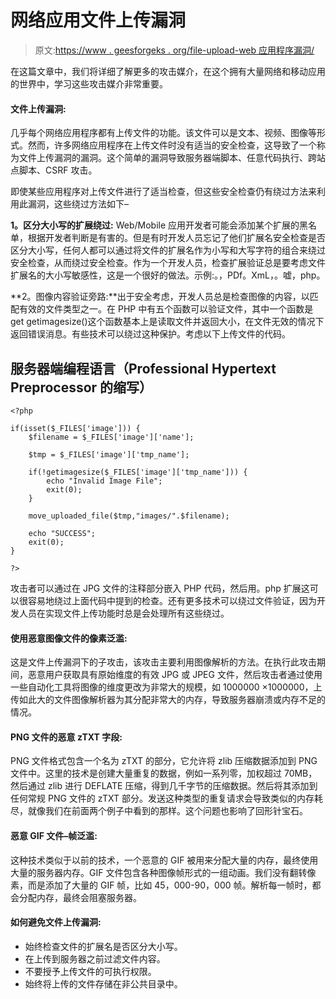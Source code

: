 # 网络应用文件上传漏洞

> 原文:[https://www . geesforgeks . org/file-upload-web 应用程序漏洞/](https://www.geeksforgeeks.org/file-upload-vulnerability-of-web-applications/)

在这篇文章中，我们将详细了解更多的攻击媒介，在这个拥有大量网络和移动应用的世界中，学习这些攻击媒介非常重要。

#### 文件上传漏洞:

几乎每个网络应用程序都有上传文件的功能。该文件可以是文本、视频、图像等形式。然而，许多网络应用程序在上传文件时没有适当的安全检查，这导致了一个称为文件上传漏洞的漏洞。这个简单的漏洞导致服务器端脚本、任意代码执行、跨站点脚本、CSRF 攻击。

即使某些应用程序对上传文件进行了适当检查，但这些安全检查仍有绕过方法来利用此漏洞，这些绕过方法如下–

**1。区分大小写的扩展绕过:** Web/Mobile 应用开发者可能会添加某个扩展的黑名单，根据开发者判断是有害的。但是有时开发人员忘记了他们扩展名安全检查是否区分大小写，任何人都可以通过将文件的扩展名作为小写和大写字符的组合来绕过安全检查，从而绕过安全检查。作为一个开发人员，检查扩展验证总是要考虑文件扩展名的大小写敏感性，这是一个很好的做法。示例:。，PDf。XmL，。嘘，php。

**2。图像内容验证旁路:**出于安全考虑，开发人员总是检查图像的内容，以匹配有效的文件类型之一。在 PHP 中有五个函数可以验证文件，其中一个函数是 get getimagesize()这个函数基本上是读取文件并返回大小，在文件无效的情况下返回错误消息。有些技术可以绕过这种保护。考虑以下上传文件的代码。

## 服务器端编程语言（Professional Hypertext Preprocessor 的缩写）

```
<?php

if(isset($_FILES['image'])) {
    $filename = $_FILES['image']['name'];

    $tmp = $_FILES['image']['tmp_name'];

    if(!getimagesize($_FILES['image']['tmp_name'])) {
        echo "Invalid Image File";
        exit(0);
    }

    move_uploaded_file($tmp,"images/".$filename);

    echo "SUCCESS";
    exit(0);
}

?>
```

攻击者可以通过在 JPG 文件的注释部分嵌入 PHP 代码，然后用。php 扩展这可以很容易地绕过上面代码中提到的检查。还有更多技术可以绕过文件验证，因为开发人员在实现文件上传功能时总是会处理所有这些绕过。

#### 使用恶意图像文件的像素泛滥:

这是文件上传漏洞下的子攻击，该攻击主要利用图像解析的方法。在执行此攻击期间，恶意用户获取具有原始维度的有效 JPG 或 JPEG 文件，然后攻击者通过使用一些自动化工具将图像的维度更改为非常大的规模，如 1000000 ×1000000，上传如此大的文件图像解析器为其分配非常大的内存，导致服务器崩溃或内存不足的情况。

#### PNG 文件的恶意 zTXT 字段:

PNG 文件格式包含一个名为 zTXT 的部分，它允许将 zlib 压缩数据添加到 PNG 文件中。这里的技术是创建大量重复的数据，例如一系列零，加权超过 70MB，然后通过 zlib 进行 DEFLATE 压缩，得到几千字节的压缩数据。然后将其添加到任何常规 PNG 文件的 zTXT 部分。发送这种类型的重复请求会导致类似的内存耗尽，就像我们在前面两个例子中看到的那样。这个问题也影响了回形针宝石。

#### 恶意 GIF 文件–帧泛滥:

这种技术类似于以前的技术，一个恶意的 GIF 被用来分配大量的内存，最终使用大量的服务器内存。GIF 文件包含各种图像帧形式的一组动画。我们没有翻转像素，而是添加了大量的 GIF 帧，比如 45，000-90，000 帧。解析每一帧时，都会分配内存，最终会阻塞服务器。

#### 如何避免文件上传漏洞:

*   始终检查文件的扩展名是否区分大小写。
*   在上传到服务器之前过滤文件内容。
*   不要授予上传文件的可执行权限。
*   始终将上传的文件存储在非公共目录中。